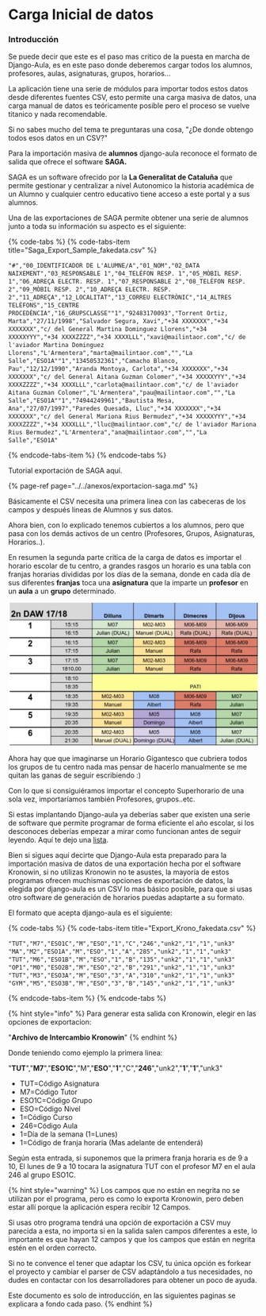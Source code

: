 # Carga Inicial de datos

### Introducción

Se puede decir que este es el paso mas critico de la puesta en marcha de Django-Aula, es en este paso donde deberemos cargar todos los alumnos, profesores, aulas, asignaturas, grupos, horarios...

La aplicación tiene una serie de módulos para importar todos estos datos  desde diferentes fuentes CSV, esto permite una carga masiva de datos, una carga manual de datos es teóricamente posible pero el proceso se vuelve titanico y nada recomendable.

Si no sabes mucho del tema te preguntaras una cosa, "¿De donde obtengo todos esos datos en un CSV?"

Para la importación masiva de **alumnos** django-aula reconoce el formato de salida que ofrece el software  **SAGA.**

SAGA es un software ofrecido por la **La Generalitat de Cataluña** que permite gestionar y centralizar a nivel Autonomico la historia académica de un Alumno y cualquier centro educativo tiene acceso a este portal y a sus alumnos.

Una de las exportaciones de SAGA permite obtener una serie de alumnos junto a toda su información su aspecto es el siguiente:

{% code-tabs %}
{% code-tabs-item title="Saga\_Export\_Sample\_fakedata.csv" %}
```text
"#","00_IDENTIFICADOR DE L'ALUMNE/A","01_NOM","02_DATA NAIXEMENT","03_RESPONSABLE 1","04_TELÈFON RESP. 1","05_MÒBIL RESP. 1","06_ADREÇA ELECTR. RESP. 1","07_RESPONSABLE 2","08_TELÈFON RESP. 2","09_MÒBIL RESP. 2","10_ADREÇA ELECTR. RESP. 2","11_ADREÇA","12_LOCALITAT","13_CORREU ELECTRÒNIC","14_ALTRES TELÈFONS","15_CENTRE PROCEDÈNCIA","16_GRUPSCLASSE""1","92483170093","Torrent Ortiz, Marta","27/11/1998","Salvador Segura, Xavi","+34 XXXXXXX","+34 XXXXXXX","c/ del General Martina Dominguez Llorens","+34 XXXXXYYY","+34 XXXXZZZZ","+34 XXXXLLL","xavi@mailintaor.com","c/ de l'aviador Martina Dominguez Llorens","L'Armentera","marta@mailintaor.com","","La Salle","ESO1A""1","13450532361","Camacho Blanco, Pau","12/12/1990","Aranda Montoya, Carlota","+34 XXXXXXX","+34 XXXXXXX","c/ del General Aitana Guzman Colomer","+34 XXXXXYYY","+34 XXXXZZZZ","+34 XXXXLLL","carlota@mailintaor.com","c/ de l'aviador Aitana Guzman Colomer","L'Armentera","pau@mailintaor.com","","La Salle","ESO1A""1","74944249961","Bautista Mesa, Ana","27/07/1997","Paredes Quesada, Lluc","+34 XXXXXXX","+34 XXXXXXX","c/ del General Mariona Rius Bermudez","+34 XXXXXYYY","+34 XXXXZZZZ","+34 XXXXLLL","lluc@mailintaor.com","c/ de l'aviador Mariona Rius Bermudez","L'Armentera","ana@mailintaor.com","","La Salle","ESO1A"
```
{% endcode-tabs-item %}
{% endcode-tabs %}

Tutorial exportación de SAGA aquí.

{% page-ref page="../../anexos/exportacion-saga.md" %}

Básicamente el CSV  necesita una primera linea con las cabeceras de los campos y después lineas de Alumnos y sus datos.

Ahora bien, con lo explicado tenemos cubiertos a los alumnos, pero que pasa con los demás activos de un centro \(Profesores, Grupos, Asignaturas, Horarios..\).

En resumen la segunda parte critica de la carga de datos es importar el horario escolar de tu centro, a grandes rasgos un horario es una tabla con franjas horarias divididas por los días de la semana, donde en cada día de sus diferentes **franjas** toca una **asignatura** que la imparte un **profesor** en un **aula** a un **grupo** determinado.

![Ejemplo de horario de un grupo a la izquierda podemos observar las franjas horarias](../../.gitbook/assets/1a6bfd5a-1e4e-459a-a620-db33d8d12a72.jpg)



Ahora hay que que imaginarse un Horario Gigantesco que cubriera todos los grupos de tu centro nada mas pensar de hacerlo manualmente se me quitan las ganas de seguir escribiendo :\)

Con lo que si consiguiéramos importar  el concepto Superhorario de una sola vez, importaríamos también Profesores, grupos..etc.

Si estas implantando Django-aula ya deberías saber que existen una serie de software que permite programar de forma eficiente el año escolar, si los desconoces deberías empezar a mirar como funcionan antes de seguir leyendo. Aquí te dejo una [lista](https://www.educaciontrespuntocero.com/recursos/herramientas-elaborar-horarios/34971.html).

Bien si sigues aquí decirte que Django-Aula esta preparado para la importación masiva de datos de una exportación hecha por el software Kronowin, si no utilizas Kronowin no te asustes, la mayoría de estos programas ofrecen muchismas opciones de exportación de datos, la elegida por django-aula es un CSV lo mas básico posible, para que si usas otro software de generación de horarios puedas adaptarte a su formato.

El formato que acepta django-aula es el siguiente:

{% code-tabs %}
{% code-tabs-item title="Export\_Krono\_fakedata.csv" %}
```text
"TUT","M7","ESO1C","M","ESO","1","C","246","unk2","1","1","unk3"
"MA","M2","ESO1A","M","ESO","1","A","285","unk2","1","1","unk3"
"TUT","M6","ESO1B","M","ESO","1","B","135","unk2","1","1","unk3"
"OP1","M0","ESO2B","M","ESO","2","B","291","unk2","1","1","unk3"
"TUT","M3","ESO3A","M","ESO","3","A","310","unk2","1","1","unk3"
"GYM","M5","ESO3B","M","ESO","3","B","145","unk2","1","1","unk3"
```
{% endcode-tabs-item %}
{% endcode-tabs %}

{% hint style="info" %}
Para generar esta salida con Kronowin, elegir en las opciones de exportacion:

"**Archivo de Intercambio Kronowin**"
{% endhint %}

Donde teniendo como ejemplo la primera linea:

"**TUT**","**M7**","**ESO1C**","M","**ESO**","**1**","C","**246**","unk2","**1**","**1**","unk3"

* TUT=Código Asignatura
* M7=Código Tutor
* ESO1C=Código Grupo
* ESO=Código Nivel
* 1=Código Curso
* 246=Código Aula
* 1=Día de la semana \(1=Lunes\)
* 1=Código de franja horaria \(Mas adelante de entenderá\)

Según esta entrada, si suponemos que la primera franja horaria es de 9 a 10, El lunes de 9 a 10 tocara la asignatura TUT con el profesor M7 en el aula 246 al grupo ESO1C.

{% hint style="warning" %}
Los campos que no están en negrita no se utilizan por el programa, pero es como lo exporta Kronowin, pero deben estar allí porque la aplicación espera recibir 12 Campos.

Si usas otro programa tendrá una opción de exportación a CSV muy parecida a esta, no importa si en la salida salen campos diferentes a este, lo importante es que hayan 12 campos y que los campos que están en negrita estén en el orden correcto.

Si no te convence el tener que adaptar los CSV, tu única opción es forkear el proyecto y cambiar el parser de CSV adaptándolo a tus necesidades, no dudes en contactar con los desarrolladores para obtener un poco de ayuda.

Este documento es solo de introducción, en las siguientes paginas se explicara a fondo cada paso.
{% endhint %}





